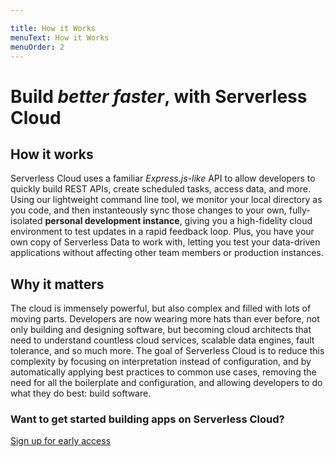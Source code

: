 ```yaml
---

title: How it Works
menuText: How it Works
menuOrder: 2
---
```


# Build _better faster_, with Serverless Cloud

## How it works

Serverless Cloud uses a familiar _Express.js-like_ API to allow developers to quickly build REST APIs, create scheduled tasks, access data, and more. Using our lightweight command line tool, we monitor your local directory as you code, and then instanteously sync those changes to your own, fully-isolated **personal development instance**, giving you a high-fidelity cloud environment to test updates in a rapid feedback loop. Plus, you have your own copy of Serverless Data to work with, letting you test your data-driven applications without affecting other team members or production instances.

## Why it matters

The cloud is immensely powerful, but also complex and filled with lots of moving parts. Developers are now wearing more hats than ever before, not only building and designing software, but becoming cloud architects that need to understand countless cloud services, scalable data engines, fault tolerance, and so much more. The goal of Serverless Cloud is to reduce this complexity by focusing on interpretation instead of configuration, and by automatically applying best practices to common use cases, removing the need for all the boilerplate and configuration, and allowing developers to do what they do best: build software.

### Want to get started building apps on Serverless Cloud?

[Sign up for early access](https://xv4b63nuizx.typeform.com/cloudbeta#email=xxxxx)
